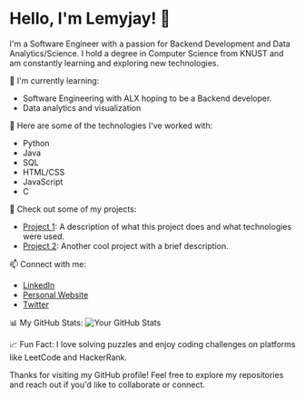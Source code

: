 # Hello, I'm Lemyjay! 👋

I'm a Software Engineer with a passion for Backend Development and Data Analytics/Science. I hold a degree in Computer Science from KNUST and am constantly learning and exploring new technologies.

🌱 I'm currently learning:
- Software Engineering with ALX hoping to be a Backend developer.
- Data analytics and visualization

🚀 Here are some of the technologies I've worked with:
- Python
- Java
- SQL
- HTML/CSS
- JavaScript
- C

💼 Check out some of my projects:
- [Project 1](link-to-repo): A description of what this project does and what technologies were used.
- [Project 2](link-to-repo): Another cool project with a brief description.

📫 Connect with me:
- [LinkedIn](https://www.linkedin.com/in/lemyjay/)
- [Personal Website](https://www.yourwebsite.com/)
- [Twitter](https://twitter.com/lemyjay_)

📊 My GitHub Stats:
![Your GitHub Stats](https://github-readme-stats.vercel.app/api?username=lemyjay&show_icons=true)

📈 Fun Fact:
I love solving puzzles and enjoy coding challenges on platforms like LeetCode and HackerRank.

Thanks for visiting my GitHub profile! Feel free to explore my repositories and reach out if you'd like to collaborate or connect.
